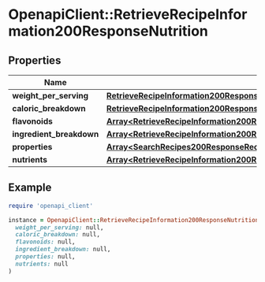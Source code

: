 # OpenapiClient::RetrieveRecipeInformation200ResponseNutrition

## Properties

| Name | Type | Description | Notes |
| ---- | ---- | ----------- | ----- |
| **weight_per_serving** | [**RetrieveRecipeInformation200ResponseNutritionWeightPerServing**](RetrieveRecipeInformation200ResponseNutritionWeightPerServing.md) |  | [optional] |
| **caloric_breakdown** | [**RetrieveRecipeInformation200ResponseNutritionCaloricBreakdown**](RetrieveRecipeInformation200ResponseNutritionCaloricBreakdown.md) |  | [optional] |
| **flavonoids** | [**Array&lt;RetrieveRecipeInformation200ResponseNutritionFlavonoidsInner&gt;**](RetrieveRecipeInformation200ResponseNutritionFlavonoidsInner.md) |  | [optional] |
| **ingredient_breakdown** | [**Array&lt;RetrieveRecipeInformation200ResponseNutritionIngredientBreakdownInner&gt;**](RetrieveRecipeInformation200ResponseNutritionIngredientBreakdownInner.md) |  | [optional] |
| **properties** | [**Array&lt;SearchRecipes200ResponseRecipesInnerNutritionNutrientsInner&gt;**](SearchRecipes200ResponseRecipesInnerNutritionNutrientsInner.md) |  | [optional] |
| **nutrients** | [**Array&lt;RetrieveRecipeInformation200ResponseNutritionIngredientBreakdownInnerNutrientsInner&gt;**](RetrieveRecipeInformation200ResponseNutritionIngredientBreakdownInnerNutrientsInner.md) |  | [optional] |

## Example

```ruby
require 'openapi_client'

instance = OpenapiClient::RetrieveRecipeInformation200ResponseNutrition.new(
  weight_per_serving: null,
  caloric_breakdown: null,
  flavonoids: null,
  ingredient_breakdown: null,
  properties: null,
  nutrients: null
)
```

